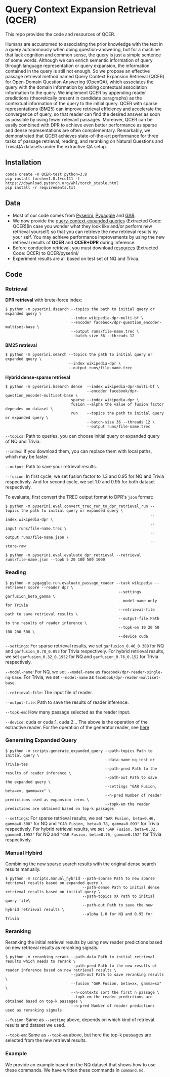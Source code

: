 # Query Context Expansion Retrieval (QCER)

This repo provides the code and resources of QCER.

Humans are accustomed to associating the prior knowledge with the text in a query autonomously when doing question-answering, but for a machine that lack cognition and common sense, the query is just a simple sentence of some words. Although we can enrich semantic information of query through language representation or query expansion, the information contained in the query is still not enough. So we propose an effective passage retrieval method named Query Context Expansion Retrieval (QCER) for Open-Domain Question Answering (OpenQA), which associates the query with the domain information by adding contextual association information to the query. We implement QCER by appending reader predictions (theoretically present in candidate paragraphs) as the contextual information of the query to the initial query. QCER with sparse representations (BM25) can improve retrieval efficiency and accelerate the convergence of query, so that reader can find the desired answer as soon as possible by using fewer relevant passages. Moreover, QCER can be easily combined with DPR to achieve even better performance as sparse and dense representations are often complementary. Remarkably, we demonstrated that QCER achieves state-of-the-art performance for three tasks of passage retrieval, reading, and reranking on Natural Questions and TriviaQA datasets under the extractive QA setup.

## Installation
```
conda create -n QCER-test python=3.8
pip install torch==1.8.1+cu111 -f https://download.pytorch.org/whl/torch_stable.html
pip install -r requirements.txt
```

## Data

- Most of our code comes from [Pyserini](https://github.com/XY2323819551/pyserini/blob/master/docs/experiments-dpr.md), [Pygaggle](https://github.com/castorini/pygaggle/blob/master/docs/experiments-dpr-reader.md) and [GAR](https://github.com/morningmoni/GAR). 
- We now provide the [query-context-expanded queries](https://pan.baidu.com/s/1WIDSJG1HKOoACn-aE_8kAw ) (Extracted Code: QCER)(in case you wonder what they look like and/or perform new retrieval yourself) so that you can retrieve the new retrieval results by your self. You may achieve performance improvements by using the new retrieval results of **OCER** and **OCER+DPR** during inference. 
- Before conduction retrieval, you must download [resources](https://pan.baidu.com/s/1NWPhm52m8gGgD7qQkzTzwA) (Extracted Code: QCER) to QCER/pyserini/
- Experiment results are all based on test set of NQ and Trivia.

## Code

### Retrieval

**DPR retrieval** with brute-force index:

```
$ python -m pyserini.dsearch --topics the path to initial query or expanded query \
                             --index wikipedia-dpr-multi-bf \
                             --encoder facebook/dpr-question_encoder-multiset-base \
                             --output runs/file-name.trec \
                             --batch-size 36 --threads 12
```

**BM25 retrieval**

```
$ python -m pyserini.search --topics the path to initial query or expanded query \
                            --index wikipedia-dpr \
                            --output runs/file-name.trec
```

**Hybrid dense-sparse retrieval** 

```
$ python -m pyserini.hsearch dense  --index wikipedia-dpr-multi-bf \
                                    --encoder facebook/dpr-question_encoder-multiset-base \
                             sparse --index wikipedia-dpr \
                             fusion --alpha the value of fusion factor dependes on dataset \
                             run    --topics the path to initial query or expanded query \
                                    --batch-size 36 --threads 12 \
                                    --output runs/file-name.trec 
```

`--topics`: Path to queries, you can choose initial query or expanded query of NQ and Trivia.

`--index`: If you download them, you can replace them with local paths, which may be faster.

`--output`: Path to save your retrieval results.

`--fusion`: In first cycle, we set fusion factor to $1.3$ and $0.95$ for NQ and Trivia respectively. And for second cycle, we set $1.0$ and $0.95$ for both dataset respectively.



To evaluate, first convert the TREC output format to DPR's `json` format:

```
$ python -m pyserini.eval.convert_trec_run_to_dpr_retrieval_run --topics the path to initial query or expanded query \
                                                                --index wikipedia-dpr \
                                                                --input runs/file-name.trec \
                                                                --output runs/file-name.json \
                                                                --store-raw

$ python -m pyserini.eval.evaluate_dpr_retrieval --retrieval runs/file-name.json --topk 5 20 100 500 1000
```



### Reading

```
$ python -m pygaggle.run.evaluate_passage_reader --task wikipedia --retriever score --reader dpr \
                                                  --settings garfusion_beta_gamma \
                                                  --model-name only for Trivia
                                                  --retrieval-file path to save retrieval results \
                                                  --output-file Path to the results of reader inference \
                                                  --topk-em 10 20 50 100 200 500 \
                                                  --device cuda 
```

`--settings`: For sparse retrieval results, we set `garfusion_0.46_0.308` for NQ and `garfusion_0.78_0.093` for Trivia respectively. For hybrid retrieval results, we set `garfusion_0.32_0.1952` for NQ and `garfusion_0.76_0.152` for Trivia respectively.

`--model-name`: For NQ, we set  `--model-name` as `facebook/dpr-reader-single-nq-base`. For Trivia, we set `--model-name` as `facebook/dpr-reader-multiset-base`.

`--retrieval-file`: The input file of reader.

`--output-file`: Path to save the results of reader inference.

`--topk-em`: How many passage selected as the reader input.

`--device`:  cuda or cuda:1, cuda:2...
The above is the operation of the extractive reader. For the operation of the generator reader, see [here](https://github.com/XY2323819551/QCER_GenerateReader)

### Generating Expanded Query

```
$ python -m scripts.generate_expanded_query --path-topics Path to initial query \
                                            --data-name nq-test or Trivia-tes
                                            --path-pred Path to the results of reader inference \
                                            --path-out Path to save the expanded query \ 
                                            --settings "GAR Fusion, beta=xx, gamma=xx" \
                                            --n-pred Number of reader predictions used as expansion terms \
                                            --topk-em the reader predictions are obtained based on top-k passages
```

`--settings`: For sparse retrieval results, we set `"GAR Fusion, beta=0.46, gamma=0.308"` for NQ and `"GAR Fusion, beta=0.78, gamma=0.093"` for Trivia respectively. For hybrid retrieval results, we set `"GAR Fusion, beta=0.32, gamma=0.1952"` for NQ and `"GAR Fusion, beta=0.76, gamma=0.152"` for Trivia respectively.

### Manual Hybird

Combining the new sparse search results with the original dense search results manually. 

```
$ python -m scripts.manual_hybrid --path-sparse Path to new sparse retrieval results based on expanded query \
                                  --path-dense Path to initial dense retrieval results based on initial query \
                                  --path-topics XX Path to initial query file\
                                  --path-out Path to save the new hybrid retrieval results \
                                  --alpha 1.0 for NQ and 0.95 for Trivia
```

### Reranking

Reranking the initial retrieval results by using new reader predictions based on new retrieval results as reranking signals.

```
$ python -m reranking.rerank --path-data Path to initial retrieval results which needs to rerank \
                             --path-pred Path to the new results of reader inference based on new retrieval results \
                             --path-out Path to save reranking results \
                             --fusion "GAR Fusion, beta=xx, gamma=xx" \
                             --n-contexts sort the first n passage \
                             --topk-em the reader predictions are obtained based on top-k passages \
                             --n-pred Number of reader predictions used as reranking signals
```

`--fusion`: Same as `--setting` above, depends on which kind of retrieval results and dataset we used.

`--topk-em`: Same as `--topk-em` above, but here the top-k passages are selected from the new retrieval results.

### Example

We provide an example based on the NQ dataset that shows how to use these commands. We have written these commands in `command.md`.
